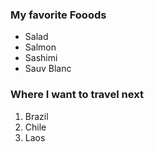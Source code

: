 ### My favorite Fooods
* Salad
* Salmon
* Sashimi
* Sauv Blanc

### Where I want to travel next

1. Brazil
2. Chile
3. Laos
